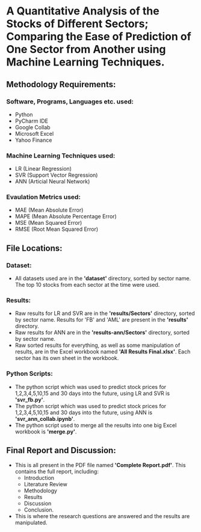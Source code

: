 # A Quantitative Analysis of the Stocks of Different Sectors; Comparing the Ease of Prediction of One Sector from Another using Machine Learning Techniques.

## Methodology Requirements:
### Software, Programs, Languages etc. used:
- Python
- PyCharm IDE
- Google Collab
- Microsoft Excel
- Yahoo Finance

### Machine Learning Techniques used:
- LR (Linear Regression)
- SVR (Support Vector Regression)
- ANN (Articial Neural Network)

### Evaulation Metrics used:
- MAE (Mean Absolute Error)
- MAPE (Mean Absolute Percentage Error)
- MSE (Mean Squared Error)
- RMSE (Root Mean Squared Error)

## File Locations:
### Dataset:
- All datasets used are in the **'dataset'** directory, sorted by sector name. The top 10 stocks from each sector at the time were used.

### Results:
- Raw results for LR and SVR are in the **'results/Sectors'** directory, sorted by sector name. Results for 'FB' and 'AML' are present in the **'results'** directory.
- Raw results for ANN are in the **'results-ann/Sectors'** directory, sorted by sector name.
- Raw sorted results for everything, as well as some manipulation of results, are in the Excel workbook named **'All Results Final.xlsx'**. Each sector has its own sheet in the workbook.

### Python Scripts:
- The python script which was used to predict stock prices for 1,2,3,4,5,10,15 and 30 days into the future, using LR and SVR is **'svr_fb.py'**.
- The python script which was used to predict stock prices for 1,2,3,4,5,10,15 and 30 days into the future, using ANN is **'svr_ann_collab.ipynb'**.
- The python script used to merge all the results into one big Excel workbook is **'merge.py'**.

## Final Report and Discussion:
- This is all present in the PDF file named **'Complete Report.pdf'**. This contains the full report, including:
    - Introduction
    - Literature Review
    - Methodology
    - Results
    - Discussion
    - Conclusion.
- This is where the research questions are answered and the results are manipulated. 

